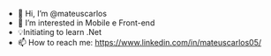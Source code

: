 - 👋 Hi, I’m @mateuscarlos
- 👀 I’m interested in Mobile e Front-end
- 💡Initiating to learn .Net
- 📫 How to reach me: https://www.linkedin.com/in/mateuscarlos05/

<!---
mateuscarlos/mateuscarlos is a ✨ special ✨ repository because its `README.md` (this file) appears on your GitHub profile.
You can click the Preview link to take a look at your changes.
--->
